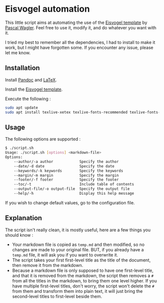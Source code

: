 # Eisvogel automation

This little script aims at automating the use of the [Eisvogel template](https://github.com/Wandmalfarbe/pandoc-latex-template/tree/master) by [Pascal Wagler](https://github.com/Wandmalfarbe). Feel free to use it, modify it, and do whatever you want with it.

I tried my best to remember all the dependencies, I had to install to make it work, but I might have forgotten some. If you encounter any issue, please let me know.

## Installation

Install [Pandoc](https://pandoc.org/installing.html) and [LaTeX](https://en.wikibooks.org/wiki/LaTeX/Installation#Distributions).

Install the [Eisvogel template](https://github.com/Wandmalfarbe/pandoc-latex-template/tree/master).

Execute the following : 

```bash
sudo apt update
sudo apt install texlive-xetex texlive-fonts-recommended texlive-fonts-extra texlive-latex-extra texlive-science
```

## Usage

The following options are supported :

```bash
$ ./script.sh 
Usage: ./script.sh [options] <markdown-file>
Options:
    --author/-a author            Specify the author
    --date/-d date                Specify the date
    --keywords/-k keywords        Specify the keywords
    --margin/-m margin            Specify the margin
    --footer/-f footer            Specify the footer
    --toc/-t                      Include table of contents
    --output-file/-o output-file  Specify the output file
    --help/-h                     Display this help message
```

If you wish to change default values, go to the configuration file.

## Explanation

The script isn't really clean, it is mostly useful, here are a few things you should know :
- Your markdown file is copied as `temp.md` and then modified, so no changes are made to your original file. BUT, if you already have a `temp.md` file, it will ask you if you want to overwrite it.
- The script takes your first first-level title as the title of the document, then remove it from the markdown.
- Because a markdown file is only supposed to have one first-level title, and that it is removed from the markdown, the script then removes a `#` from all the titles in the markdown, to bring them one level higher. If you have multiple first-level titles, don't worry, the script won't delete the `#` from them and transform them into plain text, it will just bring the second-level titles to first-level beside them.